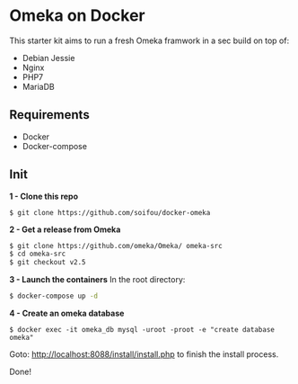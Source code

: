 # Omeka on Docker

This starter kit aims to run a fresh Omeka framwork in a sec build on top of:
* Debian Jessie
* Nginx
* PHP7
* MariaDB

## Requirements
* Docker
* Docker-compose

## Init
**1 - Clone this repo**
```
$ git clone https://github.com/soifou/docker-omeka
```

**2 - Get a release from Omeka**
```sh
$ git clone https://github.com/omeka/Omeka/ omeka-src
$ cd omeka-src
$ git checkout v2.5
```

**3 - Launch the containers**
In the root directory:
```sh
$ docker-compose up -d
```

**4 - Create an omeka database**
```
$ docker exec -it omeka_db mysql -uroot -proot -e "create database omeka"
```

Goto: [http://localhost:8088/install/install.php](http://localhost:8088/install/install.php) to finish the install process.

Done!